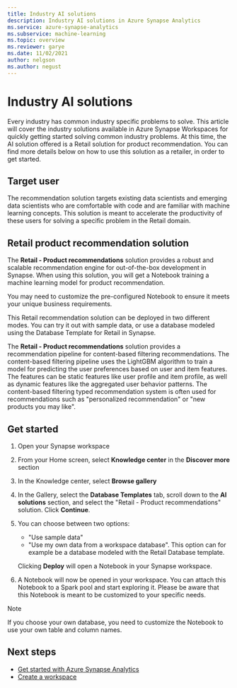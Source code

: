 ```yaml
---
title: Industry AI solutions
description: Industry AI solutions in Azure Synapse Analytics
ms.service: azure-synapse-analytics
ms.subservice: machine-learning
ms.topic: overview
ms.reviewer: garye
ms.date: 11/02/2021
author: nelgson
ms.author: negust
---
```


# Industry AI solutions

Every industry has common industry specific problems to solve. This article will cover the industry solutions available in Azure Synapse Workspaces for quickly getting started solving common industry problems. At this time, the AI solution offered is a Retail solution for product recommendation. You can find more details below on how to use this solution as a retailer, in order to get started.

## Target user

The recommendation solution targets existing data scientists and emerging data scientists who are comfortable with code and are familiar with machine learning concepts. This solution is meant to accelerate the productivity of these users for solving a specific problem in the Retail domain.

## Retail product recommendation solution

The **Retail - Product recommendations** solution provides a robust and scalable recommendation engine for out-of-the-box development in Synapse. When using this solution, you will get a Notebook training a machine learning model for product recommendation.

You may need to customize the pre-configured Notebook to ensure it meets your unique business requirements.

This Retail recommendation solution can be deployed in two different modes. You can try it out with sample data, or use a database modeled using the Database Template for Retail in Synapse.

The **Retail - Product recommendations** solution provides a recommendation pipeline for content-based filtering recommendations. The content-based filtering pipeline uses the LightGBM algorithm to train a model for predicting the user preferences based on user and item features. The features can be static features like user profile and item profile, as well as dynamic features like the aggregated user behavior patterns. The content-based filtering typed recommendation system is often used for recommendations such as "personalized recommendation" or "new products you may like".

## Get started

1. Open your Synapse workspace
1. From your Home screen, select **Knowledge center** in the **Discover more** section
1. In the Knowledge center, select **Browse gallery**
1. In the Gallery, select the **Database Templates** tab, scroll down to the **AI solutions** section, and select the "Retail - Product recommendations" solution. Click **Continue**.
1. You can choose between two options:
   * "Use sample data" 
   * "Use my own data from a workspace database". This option can for example be a database modeled with the Retail Database template.
   
    Clicking **Deploy** will open a Notebook in your Synapse workspace.

1. A Notebook will now be opened in your workspace. You can attach this Notebook to a Spark pool and start exploring it. Please be aware that this Notebook is meant to be customized to your specific needs.

> [!NOTE]
> If you choose your own database, you need to customize the Notebook to use your own table and column names.

## Next steps

* [Get started with Azure Synapse Analytics](../get-started.md)
* [Create a workspace](../get-started-create-workspace.md)
